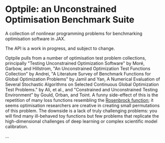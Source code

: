 # Optpile: an Unconstrained Optimisation Benchmark Suite
A collection of nonlinear programming problems for benchmarking optimisation software in JAX.

The API is a work in progress, and subject to change.

Optpile pulls from a number of optimisation test problem collections, principally "Testing Unconstrained Optimization Software" by Moré, Garbow, and Hillstrom, "An Unconstrained Optimization Test Functions Collection" by Andrei, "A Literature Survey of Benchmark Functions for Global Optimization Problems" by Jamil and Yan, A Numerical Evaluation of Several Stochastic Algorithms on Selected Continuous Global Optimization Test Problems." by Ali, et al., and "Constrained and Unconstrained Testing Environment" by Gould, Orban, and Toint. A funny side-effect of this is the repetition of many loss functions resembling the [Rosenbrock function](https://en.wikipedia.org/wiki/Rosenbrock_function); it seems optimisation researchers are creative in creating small permutations of this problem. The downside is a lack of truly challenging problems: you will find many ill-behaved toy functions but few problems that replicate the high-dimensional challenges of deep learning or complex scientific model calibration.

...
